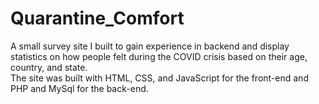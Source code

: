 # Quarantine_Comfort
A small survey site I built to gain experience in backend and display statistics on how people felt during the COVID crisis based on their age, country, and state.\
The site was built with HTML, CSS, and JavaScript for the front-end and PHP and MySql for the back-end. 
